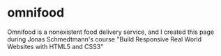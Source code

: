 # omnifood
Omnifood is a nonexistent food delivery service, and I created this page during Jonas Schmedtmann's course "Build Responsive Real World Websites with HTML5 and CSS3"
